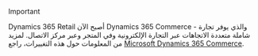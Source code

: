 > [!IMPORTANT]
> Dynamics 365 Retail أصبح الآن Dynamics 365 Commerce - والذي يوفر تجارة شاملة متعددة الاتجاهات عبر التجارة الإلكترونية وفي المتجر وعبر مركز الاتصال. لمزيد من المعلومات حول هذه التغييرات، راجع [Microsoft Dynamics 365 Commerce](https://dynamics.microsoft.com/en-us/commerce/overview/).
